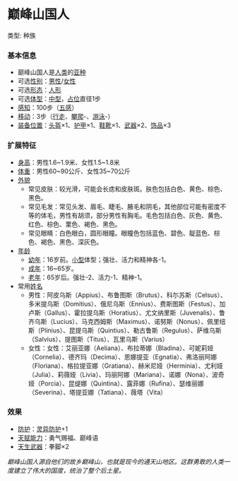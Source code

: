 # 巅峰山国人

类型: 种族

### 基本信息

- 巅峰山国人是[人类](%E4%BA%BA%E7%B1%BB%201b3d619a067b8051bc62c6f384527ed7.md)的[亚种](https://www.notion.so/1b3d619a067b808b8ae0ec41c3e2d312?pvs=21)
- 可选[性别](https://www.notion.so/1b3d619a067b806b8d7afecd6a1b5c36?pvs=21)：[男性](%E7%94%B7%E6%80%A7%201b3d619a067b80e0ad15f2bfd36db04d.md)/[女性](%E5%A5%B3%E6%80%A7%201b3d619a067b802a8f06c0c16b6a2e16.md)
- 可选[形态](https://www.notion.so/1b3d619a067b800ea0fadde7abc3ff91?pvs=21)：[人形](%E4%BA%BA%E5%BD%A2%201b4d619a067b80779865d7771ca62fbd.md)
- 可选[体型](https://www.notion.so/1b3d619a067b8088832ae7bd3d7333df?pvs=21)：[中型](%E4%B8%AD%E5%9E%8B%201b4d619a067b803f9d27cc385878526d.md)，[占位](https://www.notion.so/1b3d619a067b804e8195d876ec9d0551?pvs=21)直径1步
- [感知](https://www.notion.so/1b3d619a067b8065b638d07dd11eb74b?pvs=21)：100步（[五感](%E4%BA%94%E6%84%9F%201b4d619a067b809c9dc4c83d8f60e0aa.md)）
- [移动](https://www.notion.so/1b3d619a067b809a974ac608bbb4fb54?pvs=21)：3步（[行走](%E8%A1%8C%E8%B5%B0%201b4d619a067b8005b978e9ee9f6a3ec9.md)、[攀爬](%E6%94%80%E7%88%AC%201b4d619a067b80e7a16be79fb98f55b7.md)-、[游泳](%E6%B8%B8%E6%B3%B3%201b4d619a067b802699b8e56f843c0b56.md)-）
- [装备位置](https://www.notion.so/1b3d619a067b80369463de062aa239bb?pvs=21)：[头盔](https://www.notion.so/1b3d619a067b803b96f6f5cd75b737d6?pvs=21)×1、[护甲](https://www.notion.so/1b3d619a067b8095b845ca40a26a2b8f?pvs=21)×1、[鞋靴](https://www.notion.so/1b3d619a067b808c8c4fe1a5246a656b?pvs=21)×1、[武器](https://www.notion.so/1b3d619a067b80529a70eee1166b41ef?pvs=21)×2、[饰品](https://www.notion.so/1b3d619a067b8007b62ec0597aadddb2?pvs=21)×3

### 扩展特征

- [身高](https://www.notion.so/1b3d619a067b8074a90ff9e90fd2a05a?pvs=21)：男性1.6~1.9米、女性1.5~1.8米
- [体重](https://www.notion.so/1b3d619a067b8044ac61c5f9b7a356e8?pvs=21)：男性60~90公斤、女性35~70公斤
- [外貌](https://www.notion.so/1b3d619a067b808ca875f766c5817acd?pvs=21)
    - 常见皮肤：较光滑，可能会长痣和皮肤斑。肤色包括白色、黄色、棕色、黑色。
    - 常见毛发：常见头发、眉毛、睫毛、腋毛和阴毛，其他部位可能有密度不等的体毛，男性有胡须，部分男性有胸毛。毛色包括白色、灰色、黄色、红色、棕色、栗色、褐色、黑色。
    - 常见眼睛：白色眼白，圆形眼瞳。眼瞳色包括蓝色、碧色、靛蓝色、棕色、褐色、黑色、深灰色。
- [年龄](https://www.notion.so/1b3d619a067b8032bc05cba46ed99b5d?pvs=21)
    - [幼年](https://www.notion.so/1b3d619a067b80b28464e8d22ceafaef?pvs=21)：16岁前。[小型](%E5%B0%8F%E5%9E%8B%201b4d619a067b8010bd07e9075b8f71f2.md)体型；强壮、活力和精神各-1。
    - [成年](https://www.notion.so/1b3d619a067b80149cc0da48bd4f4eba?pvs=21)：16~65岁。
    - [老年](https://www.notion.so/1b3d619a067b8093a7a6db4ad3efb22c?pvs=21)：65岁后。强壮-2、活力-1、精神-1。
- 常用[姓名](https://www.notion.so/1b3d619a067b80b98261cc243e5fffde?pvs=21)
    - 男性：阿皮乌斯（Appius）、布鲁图斯（Brutus）、科尓苏斯（Celsus）、多米提乌斯（Domitius）、俄尼乌斯（Ennius）、费斯图斯（Festus）、加卢斯（Gallus）、霍拉提乌斯（Horatius）、尤文纳里斯（Juvenalis）、鲁齐乌斯（Lucius）、马克西姆斯（Maximus）、诺努斯（Nonus）、佩里纽斯（Plinius）、昆提乌斯（Quintius）、勒古鲁斯（Regulus）、萨维乌斯（Salvius）、提图斯（Titus）、瓦里乌斯（Varius）
    - 女性：女性：艾丽亚娜（Aeliana）、布拉蒂娜（Bladina）、可妮莉娅（Cornelia）、德齐玛（Decima）、恩娜提亚（Egnatia）、弗洛丽阿娜（Floriana）、格拉提亚娜（Gratiana）、赫米尼娅（Herminia）、尤利娅（Julia）、莉薇娅（Livia）、玛丽阿娜（Mariana）、诺娜（Nona）、波奇娅（Porcia）、昆缇娜（Quintina）、露菲娜（Rufina）、瑟维丽娜（Severina）、塔提亚娜（Tatiana）、薇塔（Vita）

### 效果

- [防护](https://www.notion.so/1b3d619a067b806e8bd4c7265f5a00fa?pvs=21)：[灵异防护](https://www.notion.so/1b3d619a067b80788307ebd9e41c53cb?pvs=21)+1
- [天赋能力](https://www.notion.so/1b3d619a067b805aa8e3e8012ea14e4e?pvs=21)：勇气赐福、巅峰语
- [天生武器](https://www.notion.so/1b3d619a067b8074bdb4e62b06caebf6?pvs=21)：拳脚×2

*巅峰山国人源自他们的故乡巅峰山，也就是现今的通天山地区。这群勇敢的人类一度建立了伟大的国度，统治了整个后土星。*
